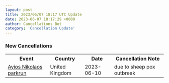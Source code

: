 ```yaml
---
layout: post
title: 2023/06/07 18:17 UTC Update
date: 2023-06-07 18:17:29 +0000
author: Cancellations Bot
category: 'Cancellation Update'
---
```


<h3>New Cancellations</h3>
<div class='hscrollable'>
<table style='width: 100%'>
    <tr>
        <th>Event</th>
        <th>Country</th>
        <th>Date</th>
        <th>Cancellation Note</th>
    </tr>
    <tr>
        <td><a href="">Ayios Nikolaos parkrun</a></td>
        <td>United Kingdom</td>
        <td>2023-06-10</td>
        <td>due to sheep pox outbreak</td>
    </tr>
</table>
</div>
